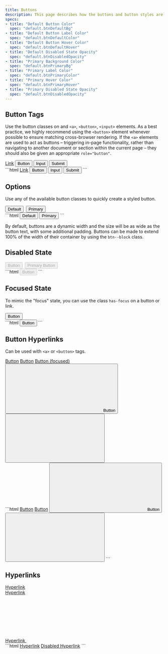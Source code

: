 ```yaml
---
title: Buttons
description: This page describes how the buttons and button styles are used.
specs:
- title: "Default Button Color"
  spec: "default.btnDefaultBg"
- title: "Default Button Label Color"
  spec: "default.btnDefaultColor"
- title: "Default Button Hover Color"
  spec: "default.btnDefaultHover"
- title: "Default Disabled State Opacity"
  spec: "default.btnDisabledOpacity"
- title: "Primary Background Color"
  spec: "default.btnPrimaryBg"
- title: "Primary Label Color"
  spec: "default.btnPrimaryColor"
- title: "Primary Hover Color"
  spec: "default.btnPrimaryHover"
- title: "Primary Disabled State Opacity"
  spec: "default.btnDisabledOpacity"
---
```



## Button Tags

Use the button classes on and `<a>`, `<button>`, `<input>` elements. As a best practice, we highly recommend using the `<button>` element whenever possible to ensure matching cross-browser rendering. If the `<a>` elements are used to act as buttons – triggering in-page functionality, rather than navigating to another document or section within the current page – they should also be given an appropriate `role="button"`.

<div class="example">
    <a class="btn btn--default" href="#" role="button">Link</a>
    <button class="btn btn--default" type="submit">Button</button>
    <input class="btn btn--default" type="button" value="Input">
    <input class="btn btn--default" type="submit" value="Submit">
</div>
```html
<a class="btn btn--default" href="#" role="button">Link</a>
<button class="btn btn--default" type="submit">Button</button>
<input class="btn btn--default" type="button" value="Input">
<input class="btn btn--default" type="submit" value="Submit">
```

## Options

Use any of the available button classes to quickly create a styled button.

<div class="example">
    <button type="button" class="btn btn--default">Default</button>&nbsp;
    <button type="button" class="btn btn--primary">Primary</button>&nbsp;
</div>
```html
<button type="button" class="btn btn--default">Default</button>
<button type="button" class="btn btn--primary">Primary</button>
```

By default, buttons are a dynamic width and the size will be as wide as the button text, with some additional padding. Buttons can be made to extend 100% of the width of their container by using the <code>btn--block</code> class.

## Disabled State

<div class="example">
    <button type="button" class="btn btn--default" disabled>Button</button>&nbsp;
    <button type="button" class="btn btn--primary" disabled>Primary Button</button>&nbsp;
</div>
```html
<button type="button" class="btn btn--default" disabled>Button</button>
```

## Focused State

To mimic the "focus" state, you can use the class `has-focus` on a button or link.

<div class="example">
    <button type="button" class="btn btn--default has-focus">Button</button>&nbsp;
</div>
```html
<button type="button" class="btn btn--default">Button</button>
```

## Button Hyperlinks

Can be used with `<a>` or `<button>` tags.

<div class="example">
    <a href="#" class="btn btn--link">Button</a>
    <a href="#" class="btn btn--link" disabled>Button</a>
    <a href="#" class="btn btn--link has-focus">Button (focused)</a>
    <button type="button" class="btn btn--link" title="link icon">
        <svg class="icon" focusable="false" aria-hidden="true" role="presentation">
            <use xlink:href="#link"></use>
        </svg>
        <span>Button</span>
    </button>
    <button type="button" class="btn btn--link" title="save icon">
        <svg class="icon" focusable="false" aria-hidden="true" role="presentation">
            <use xlink:href="#save"></use>
        </svg>
    </button>
</div>
```html
<a href="#" class="btn btn--link">Button</a>
<a href="#" class="btn btn--link" disabled>Button</a>
<button type="button" class="btn btn--link" title="link icon">
    <svg class="icon" focusable="false" aria-hidden="true" role="presentation">
        <use xlink:href="#link"></use>
    </svg>
    <span>Button</span>
</button>
<button type="button" class="btn btn--link" title="save icon">
    <svg class="icon" focusable="false" aria-hidden="true" role="presentation">
        <use xlink:href="#save"></use>
    </svg>
</button>
```

## Hyperlinks

<div class="example">
    <a href="#">Hyperlink</a><br>
    <a href="#" disabled>Hyperlink</a><br>
    <a href="#">
        Hyperlink
        <svg class="icon" focusable="false" aria-hidden="true" role="presentation">
            <use xlink:href="#link"></use>
        </svg>
    </a>
</div>
```html
<a href="#">Hyperlink</a>
<a href="#" disabled>Disabled Hyperlink</a>
```
